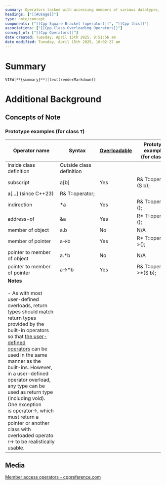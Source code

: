 ```yaml
---
summary: Operators tasked with accessing members of various datatypes, in specific ways.
headings: ["[[#Usage]]"]
type: note/concept
components: ["[[Cpp Square Bracket (operator)]]", "[[Cpp this]]"]
associations: ["[[Cpp.Class.Overloading_Operators]]"]
concept_of: ["[[Cpp Operators]]"]
date created: Tuesday, April 15th 2025, 9:51:56 am
date modified: Tuesday, April 15th 2025, 10:02:27 am
---
```

# Summary
`VIEW[**{summary}**][text(renderMarkdown)]`

# Additional Background
## Concepts of Note
### Prototype examples (for class `T`)

| Operator name                                                                                                                                                                                                                                                                                                                                                                                                                                                                                                                                 | Syntax                   | [Overloadable](https://en.cppreference.com/w/cpp/language/operators "cpp/language/operators") | Prototype examples (for class T) | Outside Class Definition  |
| --------------------------------------------------------------------------------------------------------------------------------------------------------------------------------------------------------------------------------------------------------------------------------------------------------------------------------------------------------------------------------------------------------------------------------------------------------------------------------------------------------------------------------------------- | ------------------------ | --------------------------------------------------------------------------------------------- | -------------------------------- | ------------------------- |
| Inside class definition                                                                                                                                                                                                                                                                                                                                                                                                                                                                                                                       | Outside class definition |                                                                                               |                                  |                           |
| subscript                                                                                                                                                                                                                                                                                                                                                                                                                                                                                                                                     | a[b]                     | Yes                                                                                           | R& T::operator[](S b);           | N/A                       |
| a[...] (since C++23)                                                                                                                                                                                                                                                                                                                                                                                                                                                                                                                          | R& T::operator[](...);   |                                                                                               |                                  |                           |
| indirection                                                                                                                                                                                                                                                                                                                                                                                                                                                                                                                                   | *a                       | Yes                                                                                           | R& T::operator*();               | R& operator*(T a);        |
| address-of                                                                                                                                                                                                                                                                                                                                                                                                                                                                                                                                    | &a                       | Yes                                                                                           | R* T::operator&();               | R* operator&(T a);        |
| member of object                                                                                                                                                                                                                                                                                                                                                                                                                                                                                                                              | a.b                      | No                                                                                            | N/A                              | N/A                       |
| member of pointer                                                                                                                                                                                                                                                                                                                                                                                                                                                                                                                             | a->b                     | Yes                                                                                           | R* T::operator->();              | N/A                       |
| pointer to member of object                                                                                                                                                                                                                                                                                                                                                                                                                                                                                                                   | a.*b                     | No                                                                                            | N/A                              | N/A                       |
| pointer to member of pointer                                                                                                                                                                                                                                                                                                                                                                                                                                                                                                                  | a->*b                    | Yes                                                                                           | R& T::operator->*(S b);          | R& operator->*(T a, S b); |
| **Notes**  <br><br>- As with most user-defined overloads, return types should match return types provided by the built-in operators so that [the user-defined operators](https://en.cppreference.com/w/cpp/language/operators "cpp/language/operators") can be used in the same manner as the built-ins. However, in a user-defined operator overload, any type can be used as return type (including void). One exception is operator->, which must return a pointer or another class with overloaded operator-> to be realistically usable. |                          |                                                                                               |                                  |                           |

## Media
[Member access operators - cppreference.com](https://en.cppreference.com/w/cpp/language/operator_member_access)